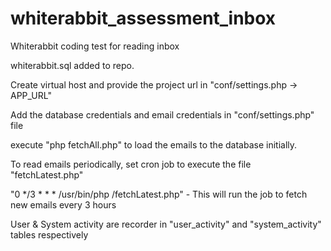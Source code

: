 # whiterabbit_assessment_inbox
Whiterabbit coding test for reading inbox

whiterabbit.sql added to repo.

Create virtual host and provide the project url in "conf/settings.php -> APP_URL"

Add the database credentials and email credentials in "conf/settings.php" file

execute "php fetchAll.php" to load the emails to the database initially.

To read emails periodically, set cron job to execute the file "fetchLatest.php"

"0 */3 * * * /usr/bin/php /fetchLatest.php" - This will run the job to fetch new emails every 3 hours

User & System activity are recorder in "user_activity" and "system_activity" tables respectively